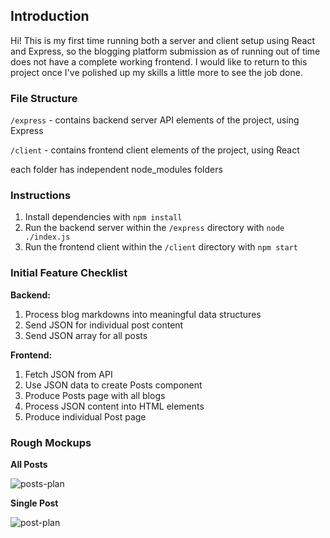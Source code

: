## Introduction

Hi! This is my first time running both a server and client setup using React and Express, so the blogging platform submission as of running out of time does not have a complete working frontend. I would like to return to this project once I've polished up my skills a little more to see the job done.

### File Structure

`/express` - contains backend server API elements of the project, using Express

`/client` - contains frontend client elements of the project, using React

each folder has independent node_modules folders

### Instructions

1. Install dependencies with `npm install`
2. Run the backend server within the `/express` directory with `node ./index.js`
3. Run the frontend client within the `/client` directory with `npm start`

### Initial Feature Checklist

**Backend:**

1. Process blog markdowns into meaningful data structures
2. Send JSON for individual post content
3. Send JSON array for all posts

**Frontend:**

1. Fetch JSON from API
2. Use JSON data to create Posts component
3. Produce Posts page with all blogs
4. Process JSON content into HTML elements
5. Produce individual Post page

### Rough Mockups

**All Posts**

![posts-plan](https://user-images.githubusercontent.com/18094002/187826706-9b23e7bd-cec7-43e5-9b34-d58649cc6b34.png)

**Single Post**

![post-plan](https://user-images.githubusercontent.com/18094002/187826727-dc5f5cd1-9ad1-425d-8346-031e90d5cea6.png)


